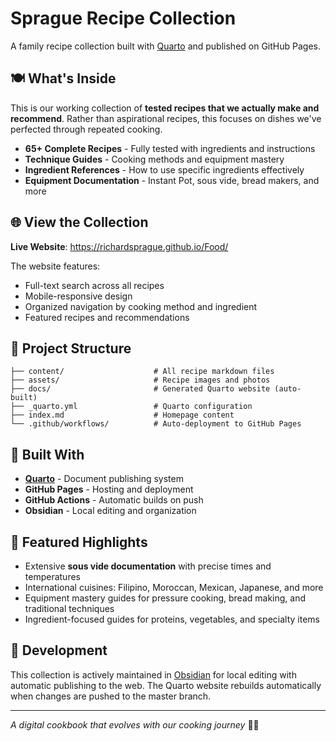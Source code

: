 # Sprague Recipe Collection

A family recipe collection built with [Quarto](https://quarto.org) and published on GitHub Pages.

## 🍽️ What's Inside

This is our working collection of **tested recipes that we actually make and recommend**. Rather than aspirational recipes, this focuses on dishes we've perfected through repeated cooking.

- **65+ Complete Recipes** - Fully tested with ingredients and instructions
- **Technique Guides** - Cooking methods and equipment mastery  
- **Ingredient References** - How to use specific ingredients effectively
- **Equipment Documentation** - Instant Pot, sous vide, bread makers, and more

## 🌐 View the Collection

**Live Website**: https://richardsprague.github.io/Food/

The website features:
- Full-text search across all recipes
- Mobile-responsive design
- Organized navigation by cooking method and ingredient
- Featured recipes and recommendations

## 📁 Project Structure

```
├── content/                    # All recipe markdown files
├── assets/                     # Recipe images and photos
├── docs/                       # Generated Quarto website (auto-built)
├── _quarto.yml                 # Quarto configuration
├── index.md                    # Homepage content
└── .github/workflows/          # Auto-deployment to GitHub Pages
```

## 🔧 Built With

- **[Quarto](https://quarto.org)** - Document publishing system
- **GitHub Pages** - Hosting and deployment
- **GitHub Actions** - Automatic builds on push
- **Obsidian** - Local editing and organization

## 🍳 Featured Highlights

- Extensive **sous vide documentation** with precise times and temperatures
- International cuisines: Filipino, Moroccan, Mexican, Japanese, and more
- Equipment mastery guides for pressure cooking, bread making, and traditional techniques
- Ingredient-focused guides for proteins, vegetables, and specialty items

## 🚀 Development

This collection is actively maintained in [Obsidian](https://obsidian.md) for local editing with automatic publishing to the web. The Quarto website rebuilds automatically when changes are pushed to the master branch.

---

*A digital cookbook that evolves with our cooking journey* 🧑‍🍳